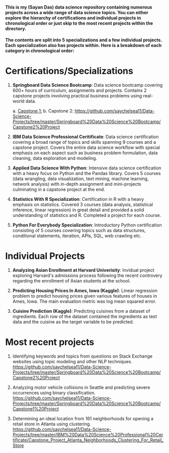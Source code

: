 #### This is my (Sayan Das) data science repository containing numerous projects across a wide range of data science topics. You can either explore the hierarchy of certifications and individual projects in chronological order or just skip to the most recent projects within the directory.  

#### The contents are split into 5 specializations and a few individual projects. Each specialization also has projects within. Here is a breakdown of each category in chronological order: 

# Certifications/Specializations

1. **Springboard Data Science Bootcamp**: Data science bootcamp covering 600+ hours of curriculum, assignments and projects. Contains 2 capstone projects involving practical business problems using real-world data. 

   a. [Capstone 1:](https://github.com/saychelsea11/Data-Science-Projects/tree/master/Springboard%20Data%20Science%20Bootcamp/Capstone1%20Project)
   b. Capstone 2: https://github.com/saychelsea11/Data-Science-Projects/tree/master/Springboard%20Data%20Science%20Bootcamp/Capstone2%20Project

2. **IBM Data Science Professional Ceritificate**: Data science certification covering a broad range of topics and skills spanning 9 courses and a capstone project. Covers the entire data science workflow with special emphasis on each aspect such as business problem formulation, data cleaning, data exploration and modeling. 

3. **Applied Data Science With Python**: Intensive data science certification with a heavy focus on Python and the Pandas library. Covers 5 courses (data wrangling, data visualization, text mining, machine learning, network analysis) with in-depth assignment and mini-projects culminating in a capstone project at the end. 

4. **Statistics With R Specialization**: Certification in R with a heavy emphasis on statistics. Covered 3 courses (data analysis, statistical inference, linear regression) in great detail and provided a solid understanding of statistics and R. Completed a project for each course. 

5. **Python For Everybody Specialization**: Introductory Python certification consisting of 5 courses covering topics such as data structures, conditional statements, iteration, APIs, SQL, web crawling etc. 

# Individual Projects

1. **Analyzing Asian Enrollment at Harvard Univerisity**: Invidual project exploring Harvard's admissions process following the recent controvery regarding the enrollment of Asian students at the school.

2. **Predicting Housing Prices In Ames, Iowa (Kaggle)**: Linear regression problem to predict housing prices given various features of houses in Ames, Iowa. The main evaluation metric was log mean squared error. 

3. **Cuisine Prediction (Kaggle)**: Predicting cuisines from a dataset of ingredients. Each row of the dataset contained the ingredients as text data and the cuisine as the target variable to be predicted.  

# Most recent projects

1. Identifying keywords and topics from questions on Stack Exchange websites using topic modeling and other NLP techniques. 
   https://github.com/saychelsea11/Data-Science-Projects/tree/master/Springboard%20Data%20Science%20Bootcamp/Capstone2%20Project
   
2. Analyzing motor vehicle collisions in Seattle and predicting severe occurrences using binary classification. 
   https://github.com/saychelsea11/Data-Science-Projects/tree/master/Springboard%20Data%20Science%20Bootcamp/Capstone1%20Project
   
3. Determining an ideal location from 161 neighborhoods for opening a retail store in Atlanta using clustering. 
   https://github.com/saychelsea11/Data-Science-Projects/tree/master/IBM%20Data%20Science%20Professional%20Certificate/Capstone_Project_Atlanta_Neighborhoods_Clustering_For_Retail_Store
